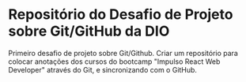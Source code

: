 # Repositório do Desafio de Projeto sobre Git/GitHub da DIO
Primeiro desafio de projeto sobre Git/Github. Criar um repositório para colocar anotações dos cursos do bootcamp "Impulso React Web Developer" através do Git, e sincronizando com o GitHub.
